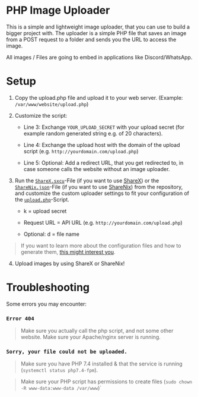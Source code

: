 # PHP Image Uploader 

This is a simple and lightweight image uploader, that you can use to build a bigger project with. 
The uploader is a simple PHP file that saves an image from a POST request to a folder and sends you the URL to access the image.

All images / Files are going to embed in applications like Discord/WhatsApp.

# Setup

1. Copy the upload.php file and upload it to your web server. (Example: `/var/www/website/upload.php`)

2. Customize the script:

    - Line 3: Exchange `YOUR_UPLOAD_SECRET` with your upload secret (for example random generated string e.g. of 20 characters).
  
    - Line 4: Exchange the upload host with the domain of the upload script (e.g. `http://yourdomain.com/upload.php`)
  
    - Line 5: Optional: Add a redirect URL, that you get redirected to, in case someone calls the website without an image uploader.
  
  
3. Run the [`ShareX.sxcu`](https://github.com/KonVision/custom_image_uploader/blob/main/sharex.sxcu)-File (if you want to use [ShareX](https://getsharex.com)) or the [`ShareNix.json`](https://github.com/KonVision/custom_image_uploader/blob/main/sharenix.json)-File (if you want to use [ShareNix](https://github.com/Francesco149/sharenix)) from the repository, and customize the custom uploader settings to fit your configuration of the [`upload.php`](https://github.com/KonVision/custom_image_uploader/blob/main/upload.php)-Script.

    - k = upload secret
  
    - Request URL = API URL (e.g. `http://yourdomain.com/upload.php`)

    - Optional: d = file name

> If you want to learn more about the configuration files and how to generate them, [this might interest you](https://github.com/KonVision/configuration-file-generators).
  
4. Upload images by using ShareX or ShareNix!


# Troubleshooting

Some errors you may encounter:
 
### `Error 404`

> Make sure you actually call the php script, and not some other website.
> Make sure your Apache/nginx server is running.
  
### `Sorry, your file could not be uploaded.`

> Make sure you have PHP 7.4 installed & that the service is running (`systemctl status php7.4-fpm`).
  
> Make sure your PHP script has permissions to create files (`sudo chown -R www-data:www-data /var/www`)`
